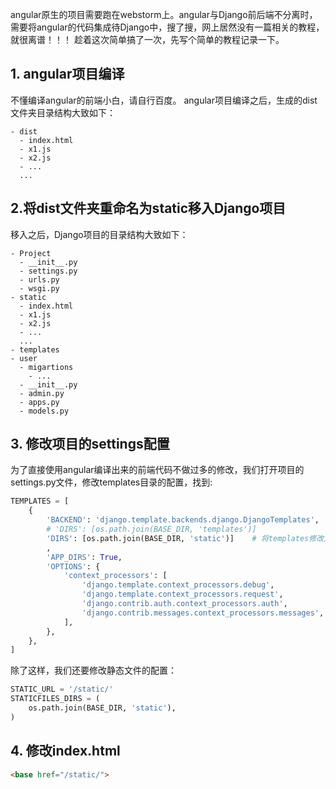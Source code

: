 angular原生的项目需要跑在webstorm上。angular与Django前后端不分离时，需要将angular的代码集成待Django中，搜了搜，网上居然没有一篇相关的教程，就很离谱！！！
趁着这次简单搞了一次，先写个简单的教程记录一下。

## 1. angular项目编译
不懂编译angular的前端小白，请自行百度。
angular项目编译之后，生成的dist文件夹目录结构大致如下：
```
- dist
  - index.html
  - x1.js
  - x2.js
  - ...
  ...  
```

## 2.将dist文件夹重命名为static移入Django项目
移入之后，Django项目的目录结构大致如下：
```
- Project
  - __init__.py
  - settings.py
  - urls.py
  - wsgi.py
- static
  - index.html
  - x1.js
  - x2.js
  - ...
  ...  
- templates
- user
  - migartions
    - ...
  - __init__.py
  - admin.py
  - apps.py
  - models.py
```
## 3. 修改项目的settings配置
为了直接使用angular编译出来的前端代码不做过多的修改，我们打开项目的settings.py文件，修改templates目录的配置，找到:
```python
TEMPLATES = [
    {
        'BACKEND': 'django.template.backends.django.DjangoTemplates',
        # 'DIRS': [os.path.join(BASE_DIR, 'templates')]   
        'DIRS': [os.path.join(BASE_DIR, 'static')]    # 将templates修改为static，这样Django就会去static目录下找模板(.html)文件了
        ,
        'APP_DIRS': True,
        'OPTIONS': {
            'context_processors': [
                'django.template.context_processors.debug',
                'django.template.context_processors.request',
                'django.contrib.auth.context_processors.auth',
                'django.contrib.messages.context_processors.messages',
            ],
        },
    },
]
```
除了这样，我们还要修改静态文件的配置：
```python
STATIC_URL = '/static/'
STATICFILES_DIRS = (
    os.path.join(BASE_DIR, 'static'),
)
```
## 4. 修改index.html
```html
<base href="/static/">
```
